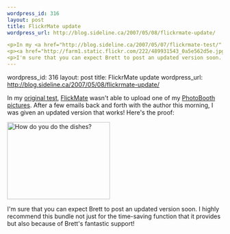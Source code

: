 ```yaml
--- 
wordpress_id: 316
layout: post
title: FlickrMate update
wordpress_url: http://blog.sideline.ca/2007/05/08/flickrmate-update/

<p>In my <a href="http://blog.sideline.ca/2007/05/07/flickrmate-test/" title="sideline.ca  &raquo; FlickrMate Test">original test</a>, <a href="http://blog.circlesixdesign.com/download/flickrmate-bundle-for-textmate/" title="Circle Six Blog   &raquo; FlickrMate Bundle for TextMate">FlickMate</a> wasn't able to upload one of my <a href="http://www.flickr.com/photos/aream/sets/72157594534870603/" title="Photobooth - a photoset on Flickr">PhotoBooth pictures</a>.  After a few emails back and forth with the author this morning, I was given an updated version that works!  Here's the proof:</p>
<p><a href="http://farm1.static.flickr.com/222/489931543_0a5e562d5e.jpg" title="Sam finds that there's much less mess if he strips down before doing the dishes."><img src="http://farm1.static.flickr.com/222/489931543_0a5e562d5e_m.jpg" width="240" height="180" alt="How do you do the dishes?" /></a></p>
<p>I'm sure that you can expect Brett to post an updated version soon.  I highly recommend this bundle not just for the time-saving function that it provides but also because of Brett's fantastic support!</p>
--- 
```

wordpress_id: 316
layout: post
title: FlickrMate update
wordpress_url: http://blog.sideline.ca/2007/05/08/flickrmate-update/

<p>In my <a href="http://blog.sideline.ca/2007/05/07/flickrmate-test/" title="sideline.ca  &raquo; FlickrMate Test">original test</a>, <a href="http://blog.circlesixdesign.com/download/flickrmate-bundle-for-textmate/" title="Circle Six Blog   &raquo; FlickrMate Bundle for TextMate">FlickMate</a> wasn't able to upload one of my <a href="http://www.flickr.com/photos/aream/sets/72157594534870603/" title="Photobooth - a photoset on Flickr">PhotoBooth pictures</a>.  After a few emails back and forth with the author this morning, I was given an updated version that works!  Here's the proof:</p>
<p><a href="http://farm1.static.flickr.com/222/489931543_0a5e562d5e.jpg" title="Sam finds that there's much less mess if he strips down before doing the dishes."><img src="http://farm1.static.flickr.com/222/489931543_0a5e562d5e_m.jpg" width="240" height="180" alt="How do you do the dishes?" /></a></p>
<p>I'm sure that you can expect Brett to post an updated version soon.  I highly recommend this bundle not just for the time-saving function that it provides but also because of Brett's fantastic support!</p>
